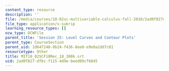 ```yaml
---
content_type: resource
description: ''
file: /media/courses/18-02sc-multivariable-calculus-fall-2010/2ad0f827dfbcf1154d9ebeed09cf6045_MIT18_02SCF10Rec_18_300k.srt
file_type: application/x-subrip
learning_resource_types: []
ocw_type: OCWFile
parent_title: 'Session 25: Level Curves and Contour Plots'
parent_type: CourseSection
parent_uid: 1d647248-9b24-f436-8ee8-e9e8a2dd7c81
resourcetype: Other
title: MIT18_02SCF10Rec_18_300k.srt
uid: 2ad0f827-dfbc-f115-4d9e-beed09cf6045
---
```

